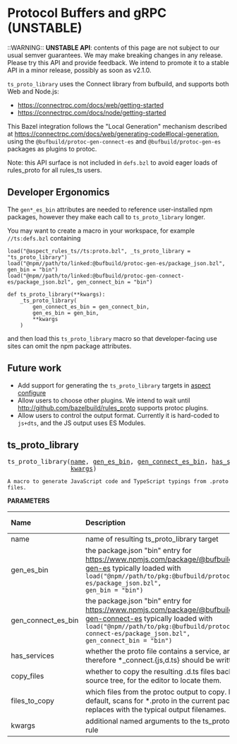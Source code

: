 <!-- Generated with Stardoc: http://skydoc.bazel.build -->

# Protocol Buffers and gRPC (UNSTABLE)

::WARNING::
**UNSTABLE API**: contents of this page are not subject to our usual semver guarantees.
We may make breaking changes in any release.
Please try this API and provide feedback.
We intend to promote it to a stable API in a minor release, possibly as soon as v2.1.0.

`ts_proto_library` uses the Connect library from bufbuild, and supports both Web and Node.js:

- https://connectrpc.com/docs/web/getting-started
- https://connectrpc.com/docs/node/getting-started

This Bazel integration follows the "Local Generation" mechanism described at
https://connectrpc.com/docs/web/generating-code#local-generation,
using the `@bufbuild/protoc-gen-connect-es` and `@bufbuild/protoc-gen-es` packages as plugins to protoc.

Note: this API surface is not included in `defs.bzl` to avoid eager loads of rules_proto for all rules_ts users.

Developer Ergonomics
--------------------

The `gen*_es_bin` attributes are needed to reference user-installed npm packages, however they make each call to `ts_proto_library` longer.

You may want to create a macro in your workspace, for example `//ts:defs.bzl` containing

```
load("@aspect_rules_ts//ts:proto.bzl", _ts_proto_library = "ts_proto_library")
load("@npm//path/to/linked:@bufbuild/protoc-gen-es/package_json.bzl", gen_bin = "bin")
load("@npm//path/to/linked:@bufbuild/protoc-gen-connect-es/package_json.bzl", gen_connect_bin = "bin")

def ts_proto_library(**kwargs):
    _ts_proto_library(
        gen_connect_es_bin = gen_connect_bin,
        gen_es_bin = gen_bin,
        **kwargs
    )
```

and then load this `ts_proto_library` macro so that developer-facing use sites can omit the npm package attributes.

Future work
-----------

- Add support for generating the `ts_proto_library` targets in [aspect configure](https://docs.aspect.build/v/cli/commands/aspect_configure)
- Allow users to choose other plugins. We intend to wait until http://github.com/bazelbuild/rules_proto supports protoc plugins.
- Allow users to control the output format. Currently it is hard-coded to `js+dts`, and the JS output uses ES Modules.


<a id="ts_proto_library"></a>

## ts_proto_library

<pre>
ts_proto_library(<a href="#ts_proto_library-name">name</a>, <a href="#ts_proto_library-gen_es_bin">gen_es_bin</a>, <a href="#ts_proto_library-gen_connect_es_bin">gen_connect_es_bin</a>, <a href="#ts_proto_library-has_services">has_services</a>, <a href="#ts_proto_library-copy_files">copy_files</a>, <a href="#ts_proto_library-files_to_copy">files_to_copy</a>,
                 <a href="#ts_proto_library-kwargs">kwargs</a>)
</pre>

    A macro to generate JavaScript code and TypeScript typings from .proto files.

**PARAMETERS**


| Name  | Description | Default Value |
| :------------- | :------------- | :------------- |
| <a id="ts_proto_library-name"></a>name |  name of resulting ts_proto_library target   |  none |
| <a id="ts_proto_library-gen_es_bin"></a>gen_es_bin |  the package.json "bin" entry for https://www.npmjs.com/package/@bufbuild/protoc-gen-es typically loaded with <code>load("@npm//path/to/pkg:@bufbuild/protoc-gen-es/package_json.bzl", gen_bin = "bin")</code>   |  none |
| <a id="ts_proto_library-gen_connect_es_bin"></a>gen_connect_es_bin |  the package.json "bin" entry for https://www.npmjs.com/package/@bufbuild/protoc-gen-connect-es typically loaded with <code>load("@npm//path/to/pkg:@bufbuild/protoc-gen-connect-es/package_json.bzl", gen_connect_bin = "bin")</code>   |  <code>None</code> |
| <a id="ts_proto_library-has_services"></a>has_services |  whether the proto file contains a service, and therefore *_connect.{js,d.ts} should be written.   |  <code>True</code> |
| <a id="ts_proto_library-copy_files"></a>copy_files |  whether to copy the resulting .d.ts files back to the source tree, for the editor to locate them.   |  <code>True</code> |
| <a id="ts_proto_library-files_to_copy"></a>files_to_copy |  which files from the protoc output to copy. By default, scans for *.proto in the current package and replaces with the typical output filenames.   |  <code>None</code> |
| <a id="ts_proto_library-kwargs"></a>kwargs |  additional named arguments to the ts_proto_library rule   |  none |


